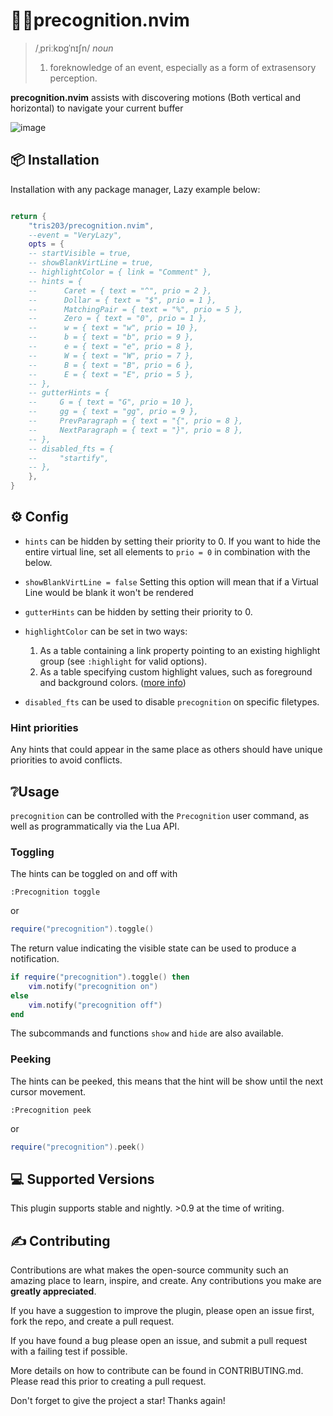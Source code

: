 # 💭👀precognition.nvim

> /ˌpriːkɒɡˈnɪʃn/
> _noun_
>
> 1. foreknowledge of an event, especially as a form of extrasensory perception.

**precognition.nvim** assists with discovering motions (Both vertical and horizontal) to navigate your current buffer

![image](https://github.com/tris203/precognition.nvim/assets/18444302/6250954f-01c1-4343-8d89-0bdb84504c8d)

## 📦 Installation

Installation with any package manager, Lazy example below:

```lua

return {
    "tris203/precognition.nvim",
    --event = "VeryLazy",
    opts = {
    -- startVisible = true,
    -- showBlankVirtLine = true,
    -- highlightColor = { link = "Comment" },
    -- hints = {
    --      Caret = { text = "^", prio = 2 },
    --      Dollar = { text = "$", prio = 1 },
    --      MatchingPair = { text = "%", prio = 5 },
    --      Zero = { text = "0", prio = 1 },
    --      w = { text = "w", prio = 10 },
    --      b = { text = "b", prio = 9 },
    --      e = { text = "e", prio = 8 },
    --      W = { text = "W", prio = 7 },
    --      B = { text = "B", prio = 6 },
    --      E = { text = "E", prio = 5 },
    -- },
    -- gutterHints = {
    --     G = { text = "G", prio = 10 },
    --     gg = { text = "gg", prio = 9 },
    --     PrevParagraph = { text = "{", prio = 8 },
    --     NextParagraph = { text = "}", prio = 8 },
    -- },
    -- disabled_fts = {
    --     "startify",
    -- },
    },
}
```

## ⚙️ Config

- `hints` can be hidden by setting their priority to 0. If you want to hide the
  entire virtual line, set all elements to `prio = 0` in combination with the
  below.
- `showBlankVirtLine = false`
  Setting this option will mean that if a Virtual Line would be blank it won't be
  rendered
- `gutterHints` can be hidden by setting their priority to 0.
- `highlightColor` can be set in two ways:

    1. As a table containing a link property pointing to an existing highlight group (see `:highlight` for valid options).
    2. As a table specifying custom highlight values, such as foreground and background colors. ([more info](<https://neovim.io/doc/user/api.html#nvim_set_hl()>))

- `disabled_fts` can be used to disable `precognition` on specific filetypes.

### Hint priorities

Any hints that could appear in the same place as others should have unique priorities to avoid conflicts.

## ❔Usage

`precognition` can be controlled with the `Precognition` user command, as well as programmatically via the Lua API.

### Toggling

The hints can be toggled on and off with

```vim
:Precognition toggle
```

or

```lua
require("precognition").toggle()
```

The return value indicating the visible state can be used to produce a notification.

```lua
if require("precognition").toggle() then
    vim.notify("precognition on")
else
    vim.notify("precognition off")
end
```

The subcommands and functions `show` and `hide` are also available.

### Peeking

The hints can be peeked, this means that the hint will be show until the next
cursor movement.

```vim
:Precognition peek
```

or

```lua
require("precognition").peek()
```

## 💻 Supported Versions

This plugin supports stable and nightly. >0.9 at the time of writing.

## ✍️ Contributing

Contributions are what makes the open-source community such an amazing place to learn, inspire, and create. Any contributions you make are **greatly appreciated**.

If you have a suggestion to improve the plugin, please open an issue first, fork the repo, and create a pull request.

If you have found a bug please open an issue, and submit a pull request with a failing test if possible.

More details on how to contribute can be found in CONTRIBUTING.md. Please read this prior to creating a pull request.

Don't forget to give the project a star! Thanks again!
